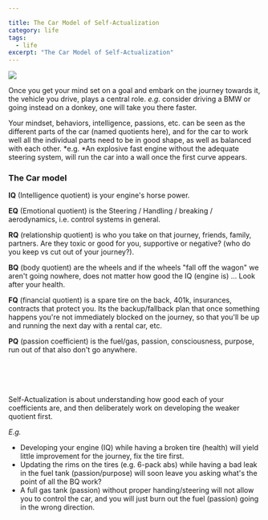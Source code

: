 ```yaml
---

title: The Car Model of Self-Actualization
category: life
tags:
  - life
excerpt: "The Car Model of Self-Actualization"
---
```


![](https://cdn-images-1.medium.com/max/1280/1*LB_DX51ZHFaGQkpNa3Rx5w.jpeg)

Once you get your mind set on a goal and embark on the journey towards it, the vehicle you drive, plays a central role. *e.g.* consider driving a BMW or going instead on a donkey, one will take you there faster.

Your mindset, behaviors, intelligence, passions, etc. can be seen as the different parts of the car (named quotients here), and for the car to work well all the individual parts need to be in good shape, as well as balanced with each other. *e.g. *An explosive fast engine without the adequate steering system, will run the car into a wall once the first curve appears.

### The Car model

**IQ** (Intelligence quotient) is your engine's horse power.

**EQ** (Emotional quotient) is the Steering / Handling / breaking / aerodynamics, i.e. control systems in general.

**RQ** (relationship quotient) is who you take on that journey, friends, family, partners. Are they toxic or good for you, supportive or negative? (who do you keep vs cut out of your journey?).

**BQ** (body quotient) are the wheels and if the wheels "fall off the wagon" we aren't going nowhere, does not matter how good the IQ (engine is) ... Look after your health.

**FQ** (financial quotient) is a spare tire on the back, 401k, insurances, contracts that protect you. Its the backup/fallback plan that once something happens you're not immediately blocked on the journey, so that you'll be up and running the next day with a rental car, etc.

**PQ** (passion coefficient) is the fuel/gas, passion, consciousness, purpose, run out of that also don't go anywhere.

<br/><br/><br/><br/>
Self-Actualization is about understanding how good each of your coefficients are, and then deliberately work on developing the weaker quotient first.

*E.g.*

-   Developing your engine (IQ) while having a broken tire (health) will yield little improvement for the journey, fix the tire first.
-   Updating the rims on the tires (e.g. 6-pack abs) while having a bad leak in the fuel tank (passion/purpose) will soon leave you asking what's the point of all the BQ work?
-   A full gas tank (passion) without proper handing/steering will not allow you to control the car, and you will just burn out the fuel (passion) going in the wrong direction.